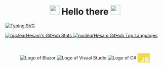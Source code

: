 <h1 align="center">
    <img src="kenobi.gif" width="30px" height="30px" />
    Hello there
    <img src="kenobi.gif" width="30px" height="30px" />
</h1>

[![Typing SVG](https://readme-typing-svg.herokuapp.com?font=Fira+Code&size=25&pause=1000&center=true&vCenter=true&width=435&lines=I'm+Hesam+Hosseini;I'm+Back-End+Developer;Working+on+WPF%2C+Asp.Net+Core;Ask+me+about+C%2B%2B%2C+C%23)](https://git.io/typing-svg)

<div >
<a href="https://github.com/nuclearHesam">
  <img height="180em" src="https://github-readme-stats.vercel.app/api?username=nuclearHesam&show_icons=true&theme=shades-of-purple&count_private=true" alt="nuclearHesam's GitHub Stats" />
  <img height="180em" src="https://github-readme-stats.vercel.app/api/top-langs/?username=nuclearHesam&theme=shades-of-purple&layout=compact" 
    alt="nuclearHesam GitHub Top Languages" />
</a>
</div>
   
<br>
<br>
  
<div style="display: inline_flex; gap: 10px">
  <p align="center">
      <img align="center" alt="Logo of Blazor" height="30" width="30" title="Blazor" src="https://mhrastegari.github.io/images/blazor.png">
      <img align="center" alt="Logo of Visual Studio" height="30" width="30" title="Visual Studio" src="https://mhrastegari.github.io/images/vs.svg">
      <img align="center" alt="Logo of C#" height="30" width="40" title="C#" src="https://cdn.jsdelivr.net/gh/devicons/devicon/icons/csharp/csharp-original.svg">
      <img align="center" alt="Logo of JavaScript" height="30" width="40" title="JavaScript" src="https://raw.githubusercontent.com/devicons/devicon/master/icons/javascript/javascript-plain.svg">
  </p>
</div>
